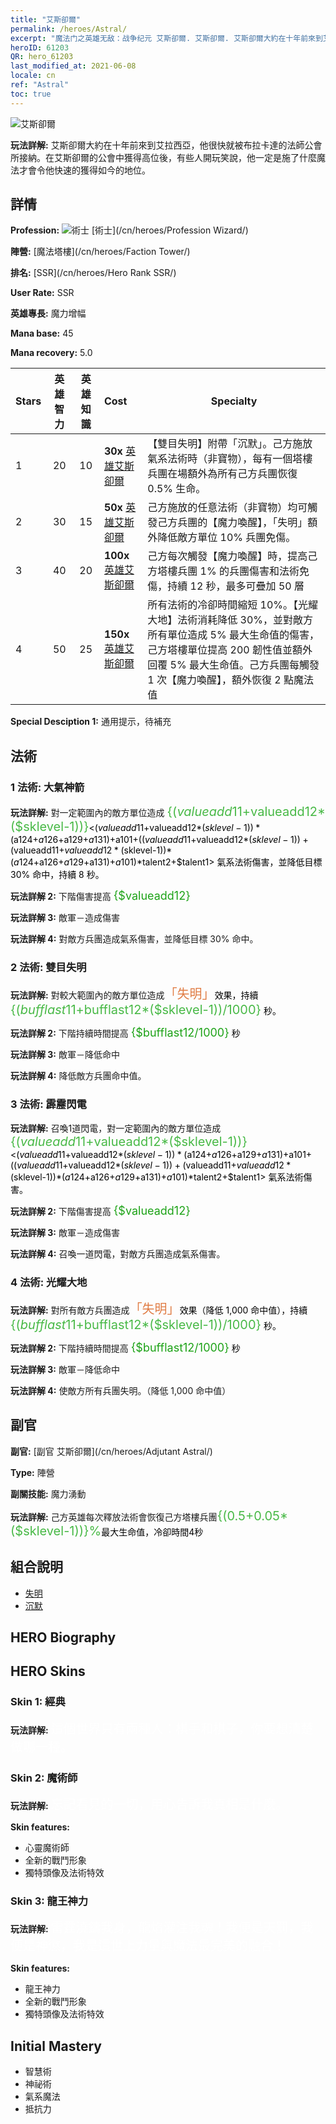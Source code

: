 ```yaml
---
title: "艾斯卻爾"
permalink: /heroes/Astral/
excerpt: "魔法门之英雄无敌：战争纪元 艾斯卻爾. 艾斯卻爾. 艾斯卻爾大約在十年前來到艾拉西亞，他很快就被布拉卡達的法師公會所接納。在艾斯卻爾的公會中獲得高位後，有些人開玩笑說，他一定是施了什麼魔法才會令他快速的獲得如今的地位。"
heroID: 61203
QR: hero_61203
last_modified_at: 2021-06-08
locale: cn
ref: "Astral"
toc: true
---
```

  ![艾斯卻爾](/images/h/h_Astral.jpg)

 **玩法詳解:** 艾斯卻爾大約在十年前來到艾拉西亞，他很快就被布拉卡達的法師公會所接納。在艾斯卻爾的公會中獲得高位後，有些人開玩笑說，他一定是施了什麼魔法才會令他快速的獲得如今的地位。
## 詳情
 **Profession:** ![術士](/images/h/h_prof_15.png)  [術士](/cn/heroes/Profession Wizard/)

 **陣營:** [魔法塔樓](/cn/heroes/Faction Tower/)

 **排名:** [SSR](/cn/heroes/Hero Rank SSR/)

 **User Rate:** SSR

 **英雄專長:** 魔力增幅

 **Mana base:** 45

 **Mana recovery:** 5.0


  | Stars | 英雄智力 | 英雄知識 | Cost |     Specialty     |
  |---------|:---------------:|:---------------:|:--|--------------------|
  |    1    | 20 | 10 | **30x** [英雄艾斯卻爾](/cn/Items/her_388/) | 【雙目失明】附帶「沉默」。己方施放氣系法術時（非寶物），每有一個塔樓兵團在場額外為所有己方兵團恢復 0.5% 生命。 |
  |    2    | 30 | 15 | **50x** [英雄艾斯卻爾](/cn/Items/her_388/) | 己方施放的任意法術（非寶物）均可觸發己方兵團的【魔力喚醒】，「失明」額外降低敵方單位 10% 兵團免傷。 |
  |    3    | 40 | 20 | **100x** [英雄艾斯卻爾](/cn/Items/her_388/) | 己方每次觸發【魔力喚醒】時，提高己方塔樓兵團 1% 的兵團傷害和法術免傷，持續 12 秒，最多可疊加 50 層 |
  |    4    | 50 | 25 | **150x** [英雄艾斯卻爾](/cn/Items/her_388/) | 所有法術的冷卻時間縮短 10%。【光耀大地】法術消耗降低 30%，並對敵方所有單位造成 5% 最大生命值的傷害，己方塔樓單位提高 200 韌性值並額外回覆 5% 最大生命值。己方兵團每觸發 1 次【魔力喚醒】，額外恢復 2 點魔法值 |

 **Special Desciption 1:** 通用提示，待補充

## 法術
### 1 法術: 大氣神箭
 **玩法詳解:** 對一定範圍內的敵方單位造成 <span style="color: #48b946;font-size:20px">{($valueadd11+$valueadd12*($sklevel-1))}</span><span style="color: black"><($valueadd11+$valueadd12*($sklevel-1))*($a124+$a126+$a129+$a131)+$a101+(($valueadd11+$valueadd12*($sklevel-1))+($valueadd11+$valueadd12*($sklevel-1))*($a124+$a126+$a129+$a131)+$a101)*$talent2+$talent1> 氣系法術傷害，並降低目標 30% 命中，持續 8 秒。

 **玩法詳解 2:** 下階傷害提高 <span style="color: #1ca216;font-size:18px">{$valueadd12}</span><span style="color: black">

 **玩法詳解 3:** 敵軍－造成傷害

 **玩法詳解 4:** 對敵方兵團造成氣系傷害，並降低目標 30% 命中。

### 2 法術: 雙目失明
 **玩法詳解:** 對較大範圍內的敵方單位造成<span style="color: #e07c44;font-size:20px">「失明」</span><span style="color: black">效果，持續 <span style="color: #48b946;font-size:20px">{($bufflast11+$bufflast12*($sklevel-1))/1000}</span><span style="color: black"> 秒。

 **玩法詳解 2:** 下階持續時間提高 <span style="color: #1ca216;font-size:18px">{$bufflast12/1000}</span><span style="color: black"> 秒

 **玩法詳解 3:** 敵軍－降低命中

 **玩法詳解 4:** 降低敵方兵團命中值。

### 3 法術: 霹靂閃電
 **玩法詳解:** 召喚1道閃電，對一定範圍內的敵方單位造成 <span style="color: #48b946;font-size:20px">{($valueadd11+$valueadd12*($sklevel-1))}</span><span style="color: black"><($valueadd11+$valueadd12*($sklevel-1))*($a124+$a126+$a129+$a131)+$a101+(($valueadd11+$valueadd12*($sklevel-1))+($valueadd11+$valueadd12*($sklevel-1))*($a124+$a126+$a129+$a131)+$a101)*$talent2+$talent1> 氣系法術傷害。

 **玩法詳解 2:** 下階傷害提高 <span style="color: #1ca216;font-size:18px">{$valueadd12}</span><span style="color: black">

 **玩法詳解 3:** 敵軍－造成傷害

 **玩法詳解 4:** 召喚一道閃電，對敵方兵團造成氣系傷害。

### 4 法術: 光耀大地
 **玩法詳解:** 對所有敵方兵團造成<span style="color: #e07c44;font-size:20px">「失明」</span><span style="color: black">效果（降低 1,000 命中值），持續 <span style="color: #48b946;font-size:20px">{($bufflast11+$bufflast12*($sklevel-1))/1000}</span><span style="color: black"> 秒。

 **玩法詳解 2:** 下階持續時間提高 <span style="color: #1ca216;font-size:18px">{$bufflast12/1000}</span><span style="color: black"> 秒

 **玩法詳解 3:** 敵軍－降低命中

 **玩法詳解 4:** 使敵方所有兵團失明。（降低 1,000 命中值）


## 副官

 **副官:**  [副官 艾斯卻爾](/cn/heroes/Adjutant Astral/) 

 **Type:**  陣營 

 **副關技能:**  魔力湧動 

 **玩法詳解:** 己方英雄每次釋放法術會恢復己方塔樓兵團<span style="color: #48b946;font-size:20px">{(0.5+0.05*($sklevel-1))}%</span><span style="color: black">最大生命值，冷卻時間4秒

## 組合說明

* [失明](/cn/combination/失明/) 
* [沉默](/cn/combination/沉默/) 

## HERO Biography

## HERO Skins
### Skin 1: **經典**

 **玩法詳解:** <span style="color: #ffffff;font-size:20px">這個世界只有兩種人：棋手和棋子，你要想清楚做哪一種。</span>


### Skin 2: **魔術師**

 **玩法詳解:** <span style="color: #ffffff;font-size:20px">忘記看見的一切，用心告訴我真相是什麼。</span>

 **Skin features:** 

   - 心靈魔術師
   - 全新的戰鬥形象
   - 獨特頭像及法術特效

### Skin 3: **龍王神力**

 **玩法詳解:** <span style="color: #ffffff;font-size:20px">雷霆澆鑄我身，龍焰灌注我魂！我便是天罰，我便是神懲，我是這世上力量與魔法最完美的融合！</span>

 **Skin features:** 

   - 龍王神力
   - 全新的戰鬥形象
   - 獨特頭像及法術特效


## Initial Mastery
   - 智慧術
   - 神祕術
   - 氣系魔法
   - 抵抗力
